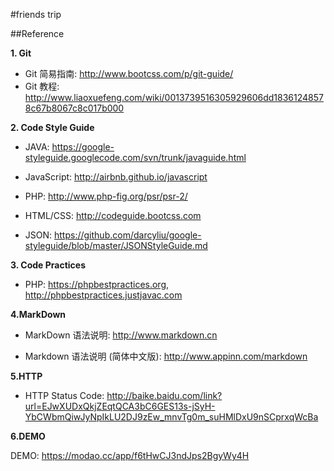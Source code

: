#friends trip 


##Reference

**1. Git**

+ Git 简易指南: http://www.bootcss.com/p/git-guide/
+ Git 教程: http://www.liaoxuefeng.com/wiki/0013739516305929606dd18361248578c67b8067c8c017b000

**2. Code Style Guide**

+ JAVA: <https://google-styleguide.googlecode.com/svn/trunk/javaguide.html>

+ JavaScript: <http://airbnb.github.io/javascript>

+ PHP: <http://www.php-fig.org/psr/psr-2/>

+ HTML/CSS: <http://codeguide.bootcss.com>

+ JSON: <https://github.com/darcyliu/google-styleguide/blob/master/JSONStyleGuide.md>

**3. Code Practices**

+ PHP: <https://phpbestpractices.org>, <http://phpbestpractices.justjavac.com>


**4.MarkDown**

+ MarkDown 语法说明: <http://www.markdown.cn>

+ Markdown 语法说明 (简体中文版): <http://www.appinn.com/markdown>

**5.HTTP**

+ HTTP Status Code: <http://baike.baidu.com/link?url=EJwXUDxQkjZEqtQCA3bC6GES13s-jSyH-YbCWbmQiwJyNpIkLU2DJ9zEw_mnvTg0m_suHMlDxU9nSCprxqWcBa>

**6.DEMO**

DEMO: <https://modao.cc/app/f6tHwCJ3ndJps2BgyWy4H>